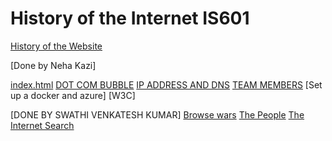 # History of the Internet IS601

[History of the Website](http://kazi-kumar.eastus.azurecontainer.io)
 
[Done by Neha Kazi]

[index.html](http://kazi-kumar.eastus.azurecontainer.io/index.html)
[DOT COM BUBBLE](http://kazi-kumar.eastus.azurecontainer.io/DOT_COM_BUBBLE.html)
[IP ADDRESS AND DNS](http://kazi-kumar.eastus.azurecontainer.io/DNS.html)
[TEAM MEMBERS](http://kazi-kumar.eastus.azurecontainer.io/team.html)
[Set up a docker and azure]
[W3C]


[DONE BY SWATHI VENKATESH KUMAR]
 [Browse wars](http://kazi-kumar.eastus.azurecontainer.io/browsers.html)
 [The People](http://kazi-kumar.eastus.azurecontainer.io/The_People.html)
 [The Internet Search](http://kazi-kumar.eastus.azurecontainer.io/The_internet_search.html)
